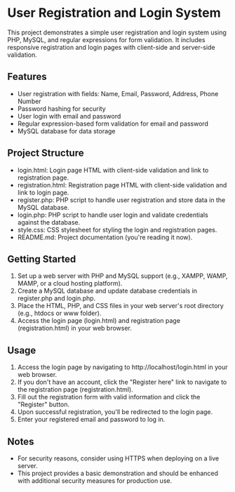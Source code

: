 # User Registration and Login System

This project demonstrates a simple user registration and login system using PHP, MySQL, and regular expressions for form validation. It includes responsive registration and login pages with client-side and server-side validation.

## Features

- User registration with fields: Name, Email, Password, Address, Phone Number
- Password hashing for security
- User login with email and password
- Regular expression-based form validation for email and password
- MySQL database for data storage

## Project Structure

- login.html: Login page HTML with client-side validation and link to registration page.
- registration.html: Registration page HTML with client-side validation and link to login page.
- register.php: PHP script to handle user registration and store data in the MySQL database.
- login.php: PHP script to handle user login and validate credentials against the database.
- style.css: CSS stylesheet for styling the login and registration pages.
- README.md: Project documentation (you're reading it now).

## Getting Started

1. Set up a web server with PHP and MySQL support (e.g., XAMPP, WAMP, MAMP, or a cloud hosting platform).
2. Create a MySQL database and update database credentials in register.php and login.php.
3. Place the HTML, PHP, and CSS files in your web server's root directory (e.g., htdocs or www folder).
4. Access the login page (login.html) and registration page (registration.html) in your web browser.

## Usage

1. Access the login page by navigating to http://localhost/login.html in your web browser.
2. If you don't have an account, click the "Register here" link to navigate to the registration page (registration.html).
3. Fill out the registration form with valid information and click the "Register" button.
4. Upon successful registration, you'll be redirected to the login page.
5. Enter your registered email and password to log in.

## Notes

- For security reasons, consider using HTTPS when deploying on a live server.
- This project provides a basic demonstration and should be enhanced with additional security measures for production use.
